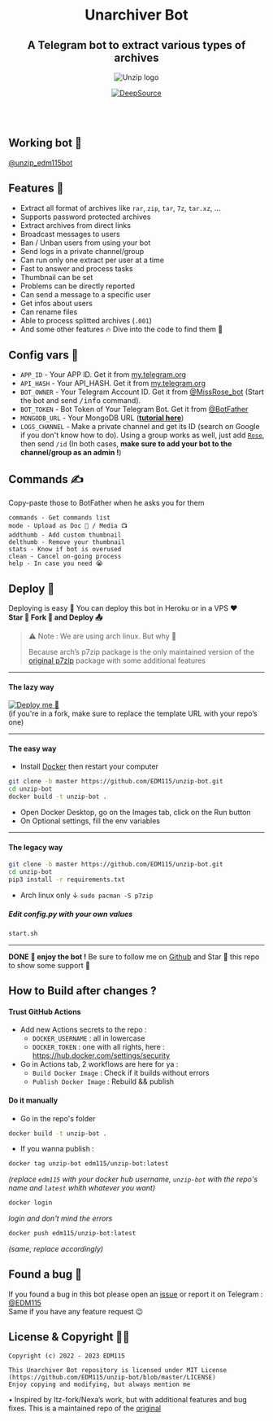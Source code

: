 <div align="center">
  
# Unarchiver Bot

## A Telegram bot to extract various types of archives

![Unzip logo](https://telegra.ph/file/d4ba24682e030fc58613f.jpg)

[![DeepSource](https://app.deepsource.com/gh/EDM115/unzip-bot.svg/?label=active+issues&show_trend=true&token=17SfwVx77dbrFlixtGdQsQNh)](https://app.deepsource.com/gh/EDM115/unzip-bot/?ref=repository-badge)

</div>

</br></br>

## Working bot 🥰

[@unzip_edm115bot](https://t.me/unzip_edm115bot)  
  
## Features 👀

- Extract all format of archives like `rar`, `zip`, `tar`, `7z`, `tar.xz`, …
- Supports password protected archives
- Extract archives from direct links
- Broadcast messages to users
- Ban / Unban users from using your bot
- Send logs in a private channel/group
- Can run only one extract per user at a time
- Fast to answer and process tasks
- Thumbnail can be set
- Problems can be directly reported
- Can send a message to a specific user
- Get infos about users
- Can rename files
- Able to process splitted archives (`.001`)
- And some other features 🔥 Dive into the code to find them 🤭
  
  
## Config vars 📖

- `APP_ID` - Your APP ID. Get it from [my.telegram.org](my.telegram.org)
- `API_HASH` - Your API_HASH. Get it from [my.telegram.org](my.telegram.org)
- `BOT_OWNER` - Your Telegram Account ID. Get it from [@MissRose_bot](https://t.me/MissRose_bot) (Start the bot and send <samp>/info</samp> command).
- `BOT_TOKEN` - Bot Token of Your Telegram Bot. Get it from [@BotFather](https://t.me/BotFather)
- `MONGODB_URL` - Your MongoDB URL ([**tutorial here**](./CreateMongoDB.md))
- `LOGS_CHANNEL` - Make a private channel and get its ID (search on Google if you don't know how to do). Using a group works as well, just add [`Rose`](https://t.me/MissRose_bot?startgroup=startbot), then send `/id` (In both cases, **make sure to add your bot to the channel/group as an admin !**)

## Commands ✍️

Copy-paste those to BotFather when he asks you for them  

```
commands - Get commands list
mode - Upload as Doc 📄 / Media 📺
addthumb - Add custom thumbnail 
delthumb - Remove your thumbnail 
stats - Know if bot is overused
clean - Cancel on-going process
help - In case you need 😭
```  
  
## Deploy 🚧

Deploying is easy 🥰 You can deploy this bot in Heroku or in a VPS ♥️  
**Star 🌟 Fork 🍴 and Deploy 📤**

> ⚠️ Note :
> We are using arch linux. But why 🤔
> 
> Because arch’s p7zip package is the only maintained version of the [original p7zip](http://p7zip.sourceforge.net/) package with some additional features

---

#### The lazy way 

[![Deploy me 🥺](https://www.herokucdn.com/deploy/button.svg)](https://www.heroku.com/deploy?template=https://github.com/tandavbot2/unzip-bot)  
(if you're in a fork, make sure to replace the template URL with your repo’s one)

---

#### The easy way

+ Install [Docker](https://www.docker.com/) then restart your computer
```bash
git clone -b master https://github.com/EDM115/unzip-bot.git
cd unzip-bot
docker build -t unzip-bot .
```
+ Open Docker Desktop, go on the Images tab, click on the Run button
+ On Optional settings, fill the env variables

---

#### The legacy way

```bash
git clone -b master https://github.com/EDM115/unzip-bot.git
cd unzip-bot
pip3 install -r requirements.txt
```
+ Arch linux only ↓
`sudo pacman -S p7zip`

##### Edit config.py with your own values

```bash
start.sh
```

---

**DONE 🥳 enjoy the bot !** Be sure to follow me on [Github](https://github.com/EDM115) and Star 🌟 this repo to show some support 🥺
  
## How to Build after changes ?

#### Trust GitHub Actions

+ Add new Actions secrets to the repo :
  + `DOCKER_USERNAME` : all in lowercase
  + `DOCKER_TOKEN` : one with all rights, here : https://hub.docker.com/settings/security
+ Go in Actions tab, 2 workflows are here for ya :
  + `Build Docker Image` : Check if it builds without errors
  + `Publish Docker Image` : Rebuild && publish

#### Do it manually

+ Go in the repo's folder
```bash
docker build -t unzip-bot .
```
+ If you wanna publish :
```bash
docker tag unzip-bot edm115/unzip-bot:latest
```
*(replace `edm115` with your docker hub username, `unzip-bot` with the repo's name and `latest` whith whatever you want)*
```bash
docker login
```
*login and don't mind the errors*
```bash
docker push edm115/unzip-bot:latest
```
*(same, replace accordingly)*
  
## Found a bug 🐞

If you found a bug in this bot please open an [issue](https://github.com/EDM115/unzip-bot/issues) or report it on Telegram : [@EDM115](https://t.me/EDM115)  
Same if you have any feature request 😉
  
## License & Copyright 👮‍♀️

```
Copyright (c) 2022 - 2023 EDM115

This Unarchiver Bot repository is licensed under MIT License (https://github.com/EDM115/unzip-bot/blob/master/LICENSE)
Enjoy copying and modifying, but always mention me
```

• Inspired by Itz-fork/Nexa’s work, but with additional features and bug fixes. This is a maintained repo of the [original](https://github.com/Itz-fork/Unzipper-Bot)
